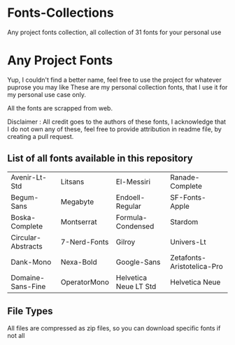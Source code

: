 # Fonts-Collections
Any project fonts collection, all collection of 31 fonts for your personal use
# Any Project Fonts

Yup, I couldn't find a better name, feel free to use the project for whatever puprose you may like
These are my personal collection fonts, that I use it for my personal use case only.

All the fonts are scrapped from web.

Disclaimer : All credit goes to the authors of these fonts, I acknowledge that I do not own any of these, feel free to provide attribution in readme file, by creating a pull request.

## List of all fonts available in this repository

|                    |              |                       |                            |
|--------------------|--------------|-----------------------|----------------------------|
| Avenir-Lt-Std      | Litsans      | El-Messiri            | Ranade-Complete            |
| Begum-Sans         | Megabyte     | Endoell-Regular       | SF-Fonts-Apple             |
| Boska-Complete     | Montserrat   | Formula-Condensed     | Stardom                    |
| Circular-Abstracts | 7-Nerd-Fonts | Gilroy                | Univers-Lt                 |
| Dank-Mono          | Nexa-Bold    | Google-Sans           | Zetafonts-Aristotelica-Pro |
| Domaine-Sans-Fine  | OperatorMono | Helvetica Neue LT Std | Helvetica Neue             |

## File Types

All files are compressed as zip files, so you can download specific fonts if not all
